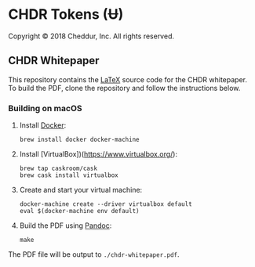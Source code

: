 # CHDR Tokens (Ʉ)

Copyright © 2018 Cheddur, Inc.  All rights reserved.

## CHDR Whitepaper

This repository contains the [LaTeX](https://www.latex-project.org/)
source code for the CHDR whitepaper. To build the PDF, clone the repository
and follow the instructions below.

### Building on macOS

1. Install [Docker](https://www.docker.com/):

    ```
    brew install docker docker-machine
    ```

2. Install [VirtualBox])(https://www.virtualbox.org/):

    ```
    brew tap caskroom/cask
    brew cask install virtualbox
    ```

3. Create and start your virtual machine:

    ```
    docker-machine create --driver virtualbox default
    eval $(docker-machine env default)
    ```

4. Build the PDF using [Pandoc](https://pandoc.org/):

    ```
    make
    ```

The PDF file will be output to `./chdr-whitepaper.pdf`.
